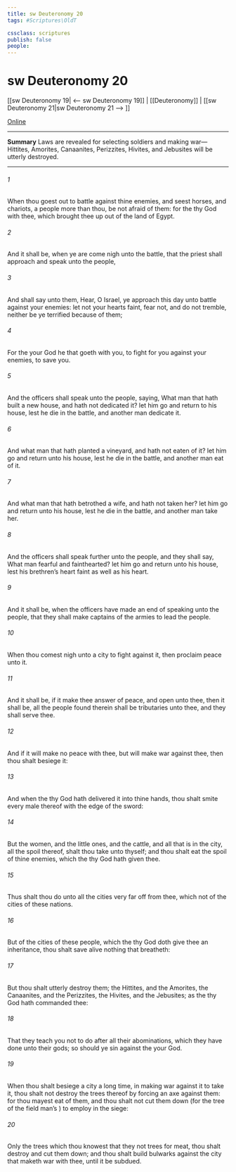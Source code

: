 ```yaml
---
title: sw Deuteronomy 20
tags: #Scriptures\OldT

cssclass: scriptures
publish: false
people:
---
```


# sw Deuteronomy 20
[[sw Deuteronomy 19| <-- sw Deuteronomy 19]] | [[Deuteronomy]] | [[sw Deuteronomy 21|sw Deuteronomy 21 --> ]]

[Online](https://churchofjesuschrist.org/study/scriptures/ot/deut/20?lang=eng)

---
__Summary__
Laws are revealed for selecting soldiers and making war—Hittites, Amorites, Canaanites, Perizzites, Hivites, and Jebusites will be utterly destroyed.

---
###### 1 
When thou goest out to battle against thine enemies, and seest horses, and chariots,  a people more than thou, be not afraid of them: for the  thy God  with thee, which brought thee up out of the land of Egypt.

###### 2 
And it shall be, when ye are come nigh unto the battle, that the priest shall approach and speak unto the people,

###### 3 
And shall say unto them, Hear, O Israel, ye approach this day unto battle against your enemies: let not your hearts faint, fear not, and do not tremble, neither be ye terrified because of them;

###### 4 
For the  your God  he that goeth with you, to fight for you against your enemies, to save you.

###### 5 
And the officers shall speak unto the people, saying, What man  that hath built a new house, and hath not dedicated it? let him go and return to his house, lest he die in the battle, and another man dedicate it.

###### 6 
And what man  that hath planted a vineyard, and hath not  eaten of it? let him  go and return unto his house, lest he die in the battle, and another man eat of it.

###### 7 
And what man  that hath betrothed a wife, and hath not taken her? let him go and return unto his house, lest he die in the battle, and another man take her.

###### 8 
And the officers shall speak further unto the people, and they shall say, What man  fearful and fainthearted? let him go and return unto his house, lest his brethren’s heart faint as well as his heart.

###### 9 
And it shall be, when the officers have made an end of speaking unto the people, that they shall make captains of the armies to lead the people.

###### 10 
When thou comest nigh unto a city to fight against it, then proclaim peace unto it.

###### 11 
And it shall be, if it make thee answer of peace, and open unto thee, then it shall be,  all the people  found therein shall be tributaries unto thee, and they shall serve thee.

###### 12 
And if it will make no peace with thee, but will make war against thee, then thou shalt besiege it:

###### 13 
And when the  thy God hath delivered it into thine hands, thou shalt smite every male thereof with the edge of the sword:

###### 14 
But the women, and the little ones, and the cattle, and all that is in the city,  all the spoil thereof, shalt thou take unto thyself; and thou shalt eat the spoil of thine enemies, which the  thy God hath given thee.

###### 15 
Thus shalt thou do unto all the cities  very far off from thee, which  not of the cities of these nations.

###### 16 
But of the cities of these people, which the  thy God doth give thee  an inheritance, thou shalt save alive nothing that breatheth:

###### 17 
But thou shalt utterly destroy them;  the Hittites, and the Amorites, the Canaanites, and the Perizzites, the Hivites, and the Jebusites; as the  thy God hath commanded thee:

###### 18 
That they teach you not to do after all their abominations, which they have done unto their gods; so should ye sin against the  your God.

###### 19 
When thou shalt besiege a city a long time, in making war against it to take it, thou shalt not destroy the trees thereof by forcing an axe against them: for thou mayest eat of them, and thou shalt not cut them down (for the tree of the field  man’s ) to employ  in the siege:

###### 20 
Only the trees which thou knowest that they  not trees for meat, thou shalt destroy and cut them down; and thou shalt build bulwarks against the city that maketh war with thee, until it be subdued.

